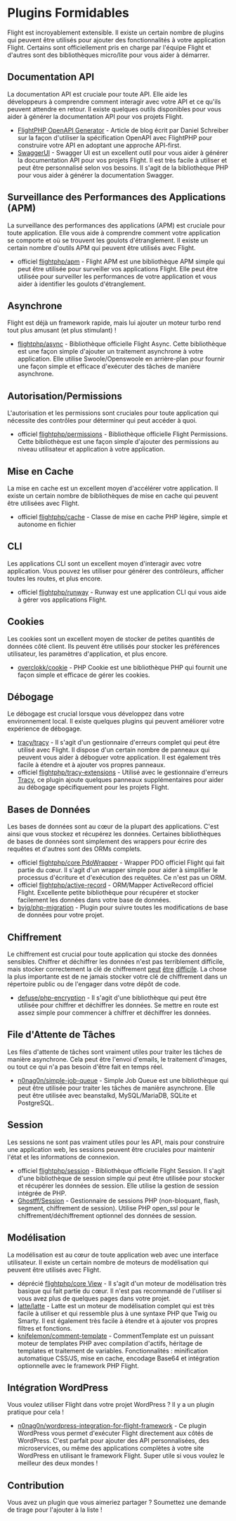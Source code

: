 # Plugins Formidables

Flight est incroyablement extensible. Il existe un certain nombre de plugins qui peuvent être utilisés pour ajouter des fonctionnalités à votre application Flight. Certains sont officiellement pris en charge par l'équipe Flight et d'autres sont des bibliothèques micro/lite pour vous aider à démarrer.

## Documentation API

La documentation API est cruciale pour toute API. Elle aide les développeurs à comprendre comment interagir avec votre API et ce qu'ils peuvent attendre en retour. Il existe quelques outils disponibles pour vous aider à générer la documentation API pour vos projets Flight.

- [FlightPHP OpenAPI Generator](https://dev.to/danielsc/define-generate-and-implement-an-api-first-approach-with-openapi-generator-and-flightphp-1fb3) - Article de blog écrit par Daniel Schreiber sur la façon d'utiliser la spécification OpenAPI avec FlightPHP pour construire votre API en adoptant une approche API-first.
- [SwaggerUI](https://github.com/zircote/swagger-php) - Swagger UI est un excellent outil pour vous aider à générer la documentation API pour vos projets Flight. Il est très facile à utiliser et peut être personnalisé selon vos besoins. Il s'agit de la bibliothèque PHP pour vous aider à générer la documentation Swagger.

## Surveillance des Performances des Applications (APM)

La surveillance des performances des applications (APM) est cruciale pour toute application. Elle vous aide à comprendre comment votre application se comporte et où se trouvent les goulots d'étranglement. Il existe un certain nombre d'outils APM qui peuvent être utilisés avec Flight.
- <span class="badge bg-primary">officiel</span> [flightphp/apm](/awesome-plugins/apm) - Flight APM est une bibliothèque APM simple qui peut être utilisée pour surveiller vos applications Flight. Elle peut être utilisée pour surveiller les performances de votre application et vous aider à identifier les goulots d'étranglement.

## Asynchrone

Flight est déjà un framework rapide, mais lui ajouter un moteur turbo rend tout plus amusant (et plus stimulant) !

- [flightphp/async](/awesome-plugins/async) - Bibliothèque officielle Flight Async. Cette bibliothèque est une façon simple d'ajouter un traitement asynchrone à votre application. Elle utilise Swoole/Openswoole en arrière-plan pour fournir une façon simple et efficace d'exécuter des tâches de manière asynchrone.

## Autorisation/Permissions

L'autorisation et les permissions sont cruciales pour toute application qui nécessite des contrôles pour déterminer qui peut accéder à quoi.

- <span class="badge bg-primary">officiel</span> [flightphp/permissions](/awesome-plugins/permissions) - Bibliothèque officielle Flight Permissions. Cette bibliothèque est une façon simple d'ajouter des permissions au niveau utilisateur et application à votre application. 

## Mise en Cache

La mise en cache est un excellent moyen d'accélérer votre application. Il existe un certain nombre de bibliothèques de mise en cache qui peuvent être utilisées avec Flight.

- <span class="badge bg-primary">officiel</span> [flightphp/cache](/awesome-plugins/php-file-cache) - Classe de mise en cache PHP légère, simple et autonome en fichier

## CLI

Les applications CLI sont un excellent moyen d'interagir avec votre application. Vous pouvez les utiliser pour générer des contrôleurs, afficher toutes les routes, et plus encore.

- <span class="badge bg-primary">officiel</span> [flightphp/runway](/awesome-plugins/runway) - Runway est une application CLI qui vous aide à gérer vos applications Flight.

## Cookies

Les cookies sont un excellent moyen de stocker de petites quantités de données côté client. Ils peuvent être utilisés pour stocker les préférences utilisateur, les paramètres d'application, et plus encore.

- [overclokk/cookie](/awesome-plugins/php-cookie) - PHP Cookie est une bibliothèque PHP qui fournit une façon simple et efficace de gérer les cookies.

## Débogage

Le débogage est crucial lorsque vous développez dans votre environnement local. Il existe quelques plugins qui peuvent améliorer votre expérience de débogage.

- [tracy/tracy](/awesome-plugins/tracy) - Il s'agit d'un gestionnaire d'erreurs complet qui peut être utilisé avec Flight. Il dispose d'un certain nombre de panneaux qui peuvent vous aider à déboguer votre application. Il est également très facile à étendre et à ajouter vos propres panneaux.
- <span class="badge bg-primary">officiel</span> [flightphp/tracy-extensions](/awesome-plugins/tracy-extensions) - Utilisé avec le gestionnaire d'erreurs [Tracy](/awesome-plugins/tracy), ce plugin ajoute quelques panneaux supplémentaires pour aider au débogage spécifiquement pour les projets Flight.

## Bases de Données

Les bases de données sont au cœur de la plupart des applications. C'est ainsi que vous stockez et récupérez les données. Certaines bibliothèques de bases de données sont simplement des wrappers pour écrire des requêtes et d'autres sont des ORMs complets.

- <span class="badge bg-primary">officiel</span> [flightphp/core PdoWrapper](/learn/pdo-wrapper) - Wrapper PDO officiel Flight qui fait partie du cœur. Il s'agit d'un wrapper simple pour aider à simplifier le processus d'écriture et d'exécution des requêtes. Ce n'est pas un ORM.
- <span class="badge bg-primary">officiel</span> [flightphp/active-record](/awesome-plugins/active-record) - ORM/Mapper ActiveRecord officiel Flight. Excellente petite bibliothèque pour récupérer et stocker facilement les données dans votre base de données.
- [byjg/php-migration](/awesome-plugins/migrations) - Plugin pour suivre toutes les modifications de base de données pour votre projet.

## Chiffrement

Le chiffrement est crucial pour toute application qui stocke des données sensibles. Chiffrer et déchiffrer les données n'est pas terriblement difficile, mais stocker correctement la clé de chiffrement [peut](https://stackoverflow.com/questions/6767839/where-should-i-store-an-encryption-key-for-php#:~:text=Write%20a%20php%20config%20file%20and%20store%20it,folder%20is%20not%20accessible%20to%20the%20end%20user.) [être](https://www.reddit.com/r/PHP/comments/luqsn/the_encryption_key_where_do_you_store_it/) [difficile](https://security.stackexchange.com/questions/48047/location-to-store-an-encryption-key). La chose la plus importante est de ne jamais stocker votre clé de chiffrement dans un répertoire public ou de l'engager dans votre dépôt de code.

- [defuse/php-encryption](/awesome-plugins/php-encryption) - Il s'agit d'une bibliothèque qui peut être utilisée pour chiffrer et déchiffrer les données. Se mettre en route est assez simple pour commencer à chiffrer et déchiffrer les données.

## File d'Attente de Tâches

Les files d'attente de tâches sont vraiment utiles pour traiter les tâches de manière asynchrone. Cela peut être l'envoi d'emails, le traitement d'images, ou tout ce qui n'a pas besoin d'être fait en temps réel.

- [n0nag0n/simple-job-queue](/awesome-plugins/simple-job-queue) - Simple Job Queue est une bibliothèque qui peut être utilisée pour traiter les tâches de manière asynchrone. Elle peut être utilisée avec beanstalkd, MySQL/MariaDB, SQLite et PostgreSQL.

## Session

Les sessions ne sont pas vraiment utiles pour les API, mais pour construire une application web, les sessions peuvent être cruciales pour maintenir l'état et les informations de connexion.

- <span class="badge bg-primary">officiel</span> [flightphp/session](/awesome-plugins/session) - Bibliothèque officielle Flight Session. Il s'agit d'une bibliothèque de session simple qui peut être utilisée pour stocker et récupérer les données de session. Elle utilise la gestion de session intégrée de PHP.
- [Ghostff/Session](/awesome-plugins/ghost-session) - Gestionnaire de sessions PHP (non-bloquant, flash, segment, chiffrement de session). Utilise PHP open_ssl pour le chiffrement/déchiffrement optionnel des données de session.

## Modélisation

La modélisation est au cœur de toute application web avec une interface utilisateur. Il existe un certain nombre de moteurs de modélisation qui peuvent être utilisés avec Flight.

- <span class="badge bg-warning">déprécié</span> [flightphp/core View](/learn#views) - Il s'agit d'un moteur de modélisation très basique qui fait partie du cœur. Il n'est pas recommandé de l'utiliser si vous avez plus de quelques pages dans votre projet.
- [latte/latte](/awesome-plugins/latte) - Latte est un moteur de modélisation complet qui est très facile à utiliser et qui ressemble plus à une syntaxe PHP que Twig ou Smarty. Il est également très facile à étendre et à ajouter vos propres filtres et fonctions.
- [knifelemon/comment-template](/awesome-plugins/comment-template) - CommentTemplate est un puissant moteur de templates PHP avec compilation d'actifs, héritage de templates et traitement de variables. Fonctionnalités : minification automatique CSS/JS, mise en cache, encodage Base64 et intégration optionnelle avec le framework PHP Flight.

## Intégration WordPress

Vous voulez utiliser Flight dans votre projet WordPress ? Il y a un plugin pratique pour cela !

- [n0nag0n/wordpress-integration-for-flight-framework](/awesome-plugins/n0nag0n_wordpress) - Ce plugin WordPress vous permet d'exécuter Flight directement aux côtés de WordPress. C'est parfait pour ajouter des API personnalisées, des microservices, ou même des applications complètes à votre site WordPress en utilisant le framework Flight. Super utile si vous voulez le meilleur des deux mondes !

## Contribution

Vous avez un plugin que vous aimeriez partager ? Soumettez une demande de tirage pour l'ajouter à la liste !